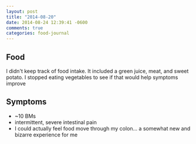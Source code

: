 ```yaml
---
layout: post
title: "2014-08-20"
date: 2014-08-24 12:39:41 -0600
comments: true
categories: food-journal
---
```


## Food

I didn't keep track of food intake. It included a green juice, meat, and sweet potato. I stopped eating vegetables to see if that would help symptoms improve

## Symptoms

* ~10 BMs
* intermittent, severe intestinal pain
* I could actually feel food move through my colon... a somewhat new and bizarre experience for me

